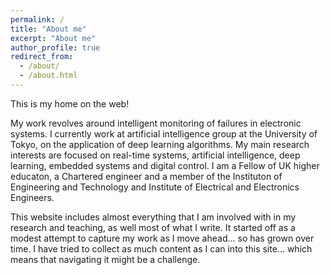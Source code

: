 ```yaml
---
permalink: /
title: "About me"
excerpt: "About me"
author_profile: true
redirect_from: 
  - /about/
  - /about.html
---
```


This is my home on the web!

My work revolves around intelligent monitoring of failures in electronic systems. I currently work at artificial intelligence group at the University of Tokyo, on the application of deep learning algorithms. My main research interests are focused on real-time systems, artificial intelligence, deep learning, embedded systems and digital control. I am a Fellow of UK higher educaton, a Chartered engineer and a member of the Instituton of Engineering and Technology and Institute of Electrical and Electronics Engineers.

This website includes almost everything that I am involved with in my research and teaching, as well most of what I write. It started off as a modest attempt to capture my work as I move ahead... so has grown over time. I have tried to collect as much content as I can into this site... which means that navigating it might be a challenge.
